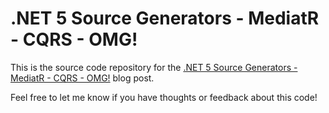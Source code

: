 # .NET 5 Source Generators - MediatR - CQRS - OMG!

This is the source code repository for the [.NET 5 Source Generators - MediatR - CQRS - OMG!](https://www.edument.se/en/blog/post/net-5-source-generators-mediatr-cqrs) blog post.

Feel free to let me know if you have thoughts or feedback about this code!





